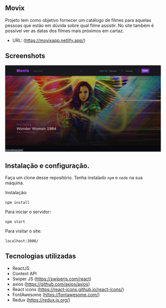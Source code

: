 ## Movix

Projeto tem como objetivo fornecer um catálogo de filmes para aquelas pessoas que estão em dúvida sobre qual filme assistir. No site também é possível ver as datas dos filmes mais próximos em cartaz.

* URL: (https://movixapp.netlify.app/)

## Screenshots

![](src/images/landingpage.png)


## Instalação e configuração.

Faça um clone desse repositório. Tenha instalado `npm` e `node` na sua máquina.

Instalação:

`npm install`  

Para iniciar o servidor:

`npm start`  

Para visitar o site:

`localhost:3000/`  

## Tecnologias utilizadas

* ReactJS
* Context API
* Swiper JS (https://swiperjs.com/react)
* axios (https://github.com/axios/axios)
* React icons (https://react-icons.github.io/react-icons/)
* FontAwesome (https://fontawesome.com/)
* Redux (https://redux.js.org/)